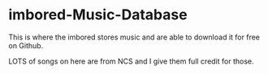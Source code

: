 # imbored-Music-Database
This is where the imbored stores music and are able to download it for free on Github.

LOTS of songs on here are from NCS and I give them full credit for those. 
